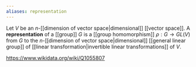 ```yaml
---
aliases: representation
---
```

Let $V$ be an $n$-[[dimension of vector space|dimensional]] [[vector space]]. A **representation** of a [[group]] $G$ is a [[group homomorphism]] $\rho: G \to GL(V)$ from $G$ to the $n$-[[dimension of vector space|dimensional]] [[general linear group]] of [[linear transformation|invertible linear transformations]] of $V$.

https://www.wikidata.org/wiki/Q1055807